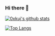 ### Hi there 👋
[![0xkuj's github stats](https://github-readme-stats.vercel.app/api?username=0xkuj&theme=radical&show_icons=true&hide=stars&count_private=true)](https://github.com/0xkuj/github-readme-stats)

[![Top Langs](https://github-readme-stats.vercel.app/api/top-langs/?username=0xkuj&count_private=true&theme=blueberry)](https://github.com/0xkuj/github-readme-stats)


<!--
**0xkuj/0xkuj** is a ✨ _special_ ✨ repository because its `README.md` (this file) appears on your GitHub profile.

Here are some ideas to get you started:

- 🔭 I’m currently working on ...
- 🌱 I’m currently learning ...
- 👯 I’m looking to collaborate on ...
- 🤔 I’m looking for help with ...
- 💬 Ask me about ...
- 📫 How to reach me: ...
- 😄 Pronouns: ...
- ⚡ Fun fact: ...
-->
